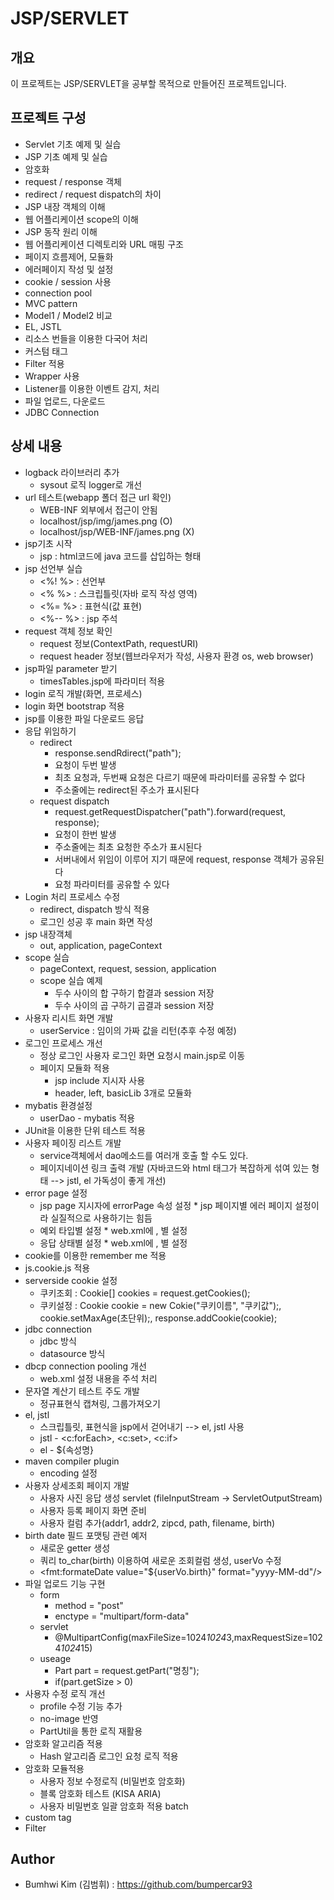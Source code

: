 JSP/SERVLET
=====================
## 개요
이 프로젝트는 JSP/SERVLET을 공부할 목적으로 만들어진 프로젝트입니다.

## 프로젝트 구성
* Servlet 기초 예제 및 실습
* JSP 기초 예제 및 실습
* 암호화
* request / response 객체
* redirect / request dispatch의 차이
* JSP 내장 객체의 이해
* 웹 어플리케이션 scope의 이해
* JSP 동작 원리 이해
* 웹 어플리케이션 디렉토리와 URL 매핑 구조
* 페이지 흐름제어, 모듈화
* 에러페이지 작성 및 설정
* cookie / session 사용
* connection pool
* MVC pattern
* Model1 / Model2 비교
* EL, JSTL
* 리소스 번들을 이용한 다국어 처리
* 커스텀 태그
* Filter 적용
* Wrapper 사용
* Listener를 이용한 이벤트 감지, 처리
* 파일 업로드, 다운로드
* JDBC Connection

## 상세 내용
* logback 라이브러리 추가
    * sysout 로직 logger로 개선
* url 테스트(webapp 폴더 접근 url 확인)
    * WEB-INF 외부에서 접근이 안됨
    * localhost/jsp/img/james.png (O)
    * localhost/jsp/WEB-INF/james.png (X)
* jsp기초 시작
    * jsp : html코드에 java 코드를 삽입하는 형태
* jsp 선언부 실습
    * <%! %> : 선언부
    * <% %> : 스크립틀릿(자바 로직 작성 영역)
    * <%= %> : 표현식(값 표현)
    * <%-- %> : jsp 주석
* request 객체 정보 확인 
    * request 정보(ContextPath, requestURI)
    * request header 정보(웹브라우저가 작성, 사용자 환경 os, web browser)
* jsp파일 parameter 받기
    * timesTables.jsp에 파라미터 적용
* login 로직 개발(화면, 프로세스)
* login 화면 bootstrap 적용
* jsp를 이용한 파일 다운로드 응답
* 응답 위임하기
    * redirect
        * response.sendRdirect("path");
        * 요청이 두번 발생
        * 최초 요청과, 두번째 요청은 다르기 때문에 파라미터를 공유할 수 없다
        * 주소줄에는 redirect된 주소가 표시된다
    * request dispatch
        * request.getRequestDispatcher("path").forward(request, response);
        * 요청이 한번 발생
        * 주소줄에는 최초 요청한 주소가 표시된다
        * 서버내에서 위임이 이루어 지기 때문에 request, response 객체가 공유된다
        * 요청 파라미터를 공유할 수 있다
* Login 처리 프로세스 수정
    * redirect, dispatch 방식 적용
    * 로그인 성공 후 main 화면 작성
* jsp 내장객체
    * out, application, pageContext
* scope 실습
    * pageContext, request, session, application
    * scope 실습 예제
         * 두수 사이의 합 구하기 합결과 session 저장
         * 두수 사이의 곱 구하기 곱결과 session 저장
 * 사용자 리시트 화면 개발
    * userService : 임이의 가짜 값을 리턴(추후 수정 예정)
 * 로그인 프로세스 개선
    * 정상 로그인 사용자 로그인 화면 요청시 main.jsp로 이동
    * 페이지 모듈화 적용
         * jsp include 지시자 사용
         * header, left, basicLib 3개로 모듈화
* mybatis 환경설정
    * userDao - mybatis 적용
* JUnit을 이용한 단위 테스트 적용
* 사용자 페이징 리스트 개발
    * service객체에서 dao메소드를 여러개 호출 할 수도 있다.
    * 페이지네이션 링크 출력 개발 (자바코드와 html 태그가 복잡하게 섞여 있는 형태 --> jstl, el 가독성이 좋게 개선)
* error page 설정
    * jsp page 지시자에 errorPage 속성 설정
          * jsp 페이지별 에러 페이지 설정이라 실질적으로 사용하기는 힘듬
    * 예외 타입별 설정
          * web.xml에 <error-page>, <exception-type>별 설정
    * 응답 상태별 설정
          * web.xml에 <error-page>, <exception-code>별 설정
* cookie를 이용한 remember me 적용
* js.cookie.js 적용
* serverside cookie 설정
    * 쿠키조회 : Cookie[] cookies = request.getCookies();
    * 쿠키설정 : Cookie cookie = new Cokie("쿠키이름", "쿠키값");, cookie.setMaxAge(초단위);, response.addCookie(cookie);
* jdbc connection
    * jdbc 방식
    * datasource 방식
* dbcp connection pooling 개선
    * web.xml 설정 내용을 주석 처리
* 문자열 계산기 테스트 주도 개발
    * 정규표현식 캡쳐링, 그룹가져오기
* el, jstl
    * 스크립틀릿, 표현식을 jsp에서 걷어내기 --> el, jstl 사용
    * jstl - <c:forEach>, <c:set>, <c:if>
    * el - ${속성명}
* maven compiler plugin
    * encoding 설정
* 사용자 상세조회 페이지 개발 
    * 사용자 사진 응답 생성 servlet (fileInputStream -> ServletOutputStream)
    * 사용자 등록 페이지 화면 준비
    * 사용자 컬럼 추가(addr1, addr2, zipcd, path, filename, birth)
* birth date 필드 포맷팅 관련 예저 
    * 새로운 getter 생성
    * 쿼리 to_char(birth) 이용하여 새로운 조회컬럼 생성, userVo 수정
    * <fmt:formateDate value="${userVo.birth}" format="yyyy-MM-dd"/>
* 파일 업로드 기능 구현
    * form
         * method = "post"
         * enctype = "multipart/form-data"
    * servlet
         *  @MultipartConfig(maxFileSize=1024*1024*3,maxRequestSize=1024*1024*15)
    * useage
         * Part part = request.getPart("명칭");
         * if(part.getSize > 0)
* 사용자 수정 로직 개선 
    * profile 수정 기능 추가
    * no-image 반영
    * PartUtil을 통한 로직 재활용
* 암호화 알고리즘 적용
    * Hash 알고리즘 로그인 요청 로직 적용
* 암호화 모듈적용 
    * 사용자 정보 수정로직 (비밀번호 암호화)
    * 블록 암호화 테스트 (KISA ARIA)
    * 사용자 비밀번호 일괄 암호화 적용 batch
* custom tag
* Filter
   
## Author
* Bumhwi Kim (김범휘) : https://github.com/bumpercar93

